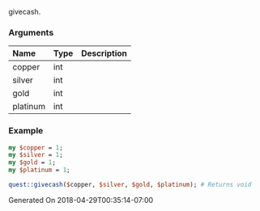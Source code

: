 givecash.
### Arguments
**Name**|**Type**|**Description**
:---|:---|:---
copper|int|
silver|int|
gold|int|
platinum|int|

### Example

```perl
my $copper = 1;
my $silver = 1;
my $gold = 1;
my $platinum = 1;

quest::givecash($copper, $silver, $gold, $platinum); # Returns void
```


Generated On 2018-04-29T00:35:14-07:00